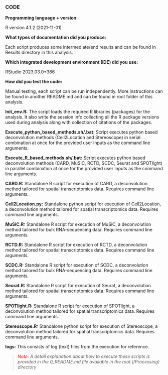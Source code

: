### CODE



**Programming language + version:**

R version 4.1.2 (2021-11-01)

**What types of documentation did you produce:**

Each script produces some intermediate/end results and can be found in Results directory in this analysis.

**Which integrated development environment (IDE) did you use:**

RStudio 2023.03.0+386

**How did you test the code:**

Manual testing, each script can be run independently. More instructions can be found in another README.md and can be found in root folder of this analysis.

**Init_env.R:** The script loads the required R libraries (packages) for the analysis. It also write the session info collecting all the R package versions used during analysis along with collection of citations of the packages. 


**Execute\_python\_based\_methods.sh/.bat:** Script executes python based deconvolution methods (Cell2Location and Stereoscope) in serial combination at once for the provided user inputs as the command line arguments.


**Execute\_R\_based\_methods.sh/.bat:** Script executes python based deconvolution methods (CARD, MuSiC, RCTD, SCDC, Seurat and SPOTlight) in parallel combination at once for the provided user inputs as the command line arguments.

**CARD.R:** Standalone R script for execution of CARD, a deconvolution method tailored for spatial transcriptomics data. Requires command line arguments.

**Cell2Location.py:** Standalone python script for execution of Cell2Location, a deconvolution method tailored for spatial transcriptomics data. Requires command line arguments.

**MuSiC.R:** Standalone R script for execution of MuSiC, a deconvolution method tailored for bulk RNA-sequencing data. Requires command line arguments.

**RCTD.R:** Standalone R script for execution of RCTD, a deconvolution method tailored for spatial transcriptomics data. Requires command line arguments.

**SCDC.R:** Standalone R script for execution of SCDC, a deconvolution method tailored for bulk RNA-sequencing data. Requires command line arguments.

**Seurat.R:** Standalone R script for execution of Seurat, a deconvolution method tailored for spatial transcriptomics data. Requires command line arguments.

**SPOTlight.R:** Standalone R script for execution of SPOTlight, a deconvolution method tailored for spatial transcriptomics data. Requires command line arguments.

**Stereoscope.R:** Standalone python script for execution of Stereoscope, a deconvolution method tailored for spatial transcriptomics data. Requires command line arguments.

**logs:** This consists of log (text) files from the execution for reference.


> *<font color="red">Note</font>: A detail explanation about how to execute these scripts is provided in the 0_README.md file available in the root (/Processing) directory*<br>
